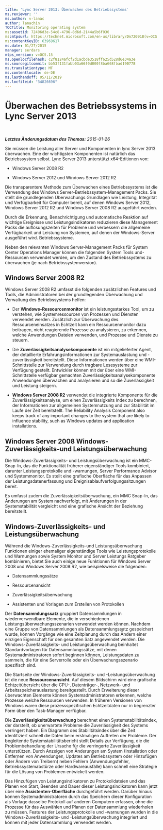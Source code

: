 ```yaml
---
title: 'Lync Server 2013: Überwachen des Betriebssystems'
ms.reviewer: ''
ms.author: v-lanac
author: lanachin
TOCTitle: Monitoring operating system
ms:assetid: 72406d3e-54c8-4796-8d6d-2144a5b6f030
ms:mtpsurl: https://technet.microsoft.com/en-us/library/Dn720918(v=OCS.15)
ms:contentKeyID: 63969617
ms.date: 01/27/2015
manager: serdars
mtps_version: v=OCS.15
ms.openlocfilehash: c2f8124afcf2d1acbde3518ff625d528d6e34a3e
ms.sourcegitcommit: bb53f131fabb03a66f0d000f8ba668fbad190778
ms.translationtype: MT
ms.contentlocale: de-DE
ms.lasthandoff: 05/11/2019
ms.locfileid: "34826696"
---
```

<div data-xmlns="http://www.w3.org/1999/xhtml">

<div class="topic" data-xmlns="http://www.w3.org/1999/xhtml" data-msxsl="urn:schemas-microsoft-com:xslt" data-cs="http://msdn.microsoft.com/en-us/">

<div data-asp="http://msdn2.microsoft.com/asp">

# <a name="monitoring-operating-system-in-lync-server-2013"></a>Überwachen des Betriebssystems in Lync Server 2013

</div>

<div id="mainSection">

<div id="mainBody">

<span> </span>

_**Letztes Änderungsdatum des Themas:** 2015-01-26_

Sie müssen die Leistung aller Server und Komponenten in lync Server 2013 überwachen. Eine der wichtigsten Komponenten ist natürlich das Betriebssystem selbst. Lync Server 2013 unterstützt x64-Editionen von:

  - Windows Server 2008 R2

  - Windows Server 2012 und Windows Server 2012 R2

Die transparentere Methode zum Überwachen eines Betriebssystems ist die Verwendung des Windows Server-Betriebssystem-Management Packs. Sie stellt die grundlegenden Überwachungs Grundlagen wie Leistung, Integrität und Verfügbarkeit für Computer bereit, auf denen Windows Server 2012, Windows Server 2012 R2 und Windows Server 2008 R2 ausgeführt werden.

Durch die Erkennung, Benachrichtigung und automatische Reaktion auf wichtige Ereignisse und Leistungsindikatoren reduzieren diese Management Packs die auflösungszeiten für Probleme und verbessern die allgemeine Verfügbarkeit und Leistung von Systemen, auf denen der Windows-Server ausgeführt wird. Betriebssysteme.

Neben den relevanten Windows Server-Management Packs für System Center Operations Manager können die folgenden System Tools und-Ressourcen verwendet werden, um den Zustand des Betriebssystems zu überwachen (je nach Betriebssystemversion).

<div>

## <a name="windows-server2008r2"></a>Windows Server 2008 R2

Windows Server 2008 R2 umfasst die folgenden zusätzlichen Features und Tools, die Administratoren bei der grundlegenden Überwachung und Verwaltung des Betriebssystems helfen:

  - Der **Windows-Ressourcenmonitor** ist ein leistungsstarkes Tool, um zu verstehen, wie Systemressourcen von Prozessen und Diensten verwendet werden. Zusätzlich zur Überwachung des Ressourceneinsatzes in Echtzeit kann ein Ressourcenmonitor dazu beitragen, nicht reagierende Prozesse zu analysieren, zu erkennen, welche Anwendungen Dateien verwenden, und Prozesse und Dienste zu steuern.

  - Die **Zuverlässigkeitsanalysekomponente** ist ein mitgelieferter Agent, der detaillierte Erfahrungsinformationen zur Systemauslastung und -zuverlässigkeit bereitstellt. Diese Informationen werden über eine WMI-Schnittstelle zur Verwendung durch tragbare Lesesysteme zur Verfügung gestellt. Entwickler können mit der über eine WMI-Schnittstelle verfügbar gemachten Zuverlässigkeitsanalysekomponente Anwendungen überwachen und analysieren und so die Zuverlässigkeit und Leistung steigern.

  - **Windows Server 2008 R2** verwendet die integrierte Komponente für die Zuverlässigkeitsanalyse, um einen Zuverlässigkeits Index zu berechnen, der Informationen zur allgemeinen Systemnutzung und zur Stabilität im Laufe der Zeit bereitstellt. The Reliability Analysis Component also keeps track of any important changes to the system that are likely to influence stability, such as Windows updates and application installations.

</div>

<div>

## <a name="windows-server2008-windows-reliability-and-performance-monitor"></a>Windows Server 2008 Windows-Zuverlässigkeits-und Leistungsüberwachung

Die Windows-Zuverlässigkeits- und Leistungsüberwachung ist ein MMC-Snap-In, das die Funktionalität früherer eigenständiger Tools kombiniert, darunter Leistungsprotokolle und -warnungen, Server Performance Advisor und Systemmonitor. Es stellt eine grafische Oberfläche für das Anpassen der Leistungsdatenerfassung und Ereignisablaufverfolgungssitzungen bereit.

Es umfasst zudem die Zuverlässigkeitsüberwachung, ein MMC Snap-In, das Änderungen am System nachverfolgt, mit Änderungen in der Systemstabilität vergleicht und eine grafische Ansicht der Beziehung bereitstellt.

</div>

<div>

## <a name="windows-reliability-and-performance-monitor"></a>Windows-Zuverlässigkeits- und Leistungsüberwachung


Während die Windows-Zuverlässigkeits-und Leistungsüberwachung Funktionen einiger ehemaliger eigenständige Tools wie Leistungsprotokolle und Warnungen sowie System Monitor und Server Leistungs Ratgeber kombinieren, bietet Sie auch einige neue Funktionen für Windows Server 2008 und Windows Server 2008 R2, wie beispielsweise die folgenden:

  - Datensammlungssätze

  - Ressourcenansicht

  - Zuverlässigkeitsüberwachung

  - Assistenten und Vorlagen zum Erstellen von Protokollen

Der **Datensammlungssatz** gruppiert Datensammlungen in wiederverwendbare Elemente, die in verschiedenen Leistungsüberwachungsszenarien verwendet werden können. Nachdem eine Gruppe von Datensammlungen als Datensammlungssatz gespeichert wurde, können Vorgänge wie eine Zeitplanung durch das Ändern einer einzigen Eigenschaft für den gesamten Satz angewendet werden. Die Windows-Zuverlässigkeits- und Leistungsüberwachung beinhaltet Standardvorlagen für Datensammlungssätze, mit denen Systemadministratoren sofort beginnen können, Leistungsdaten zu sammeln, die für eine Serverrolle oder ein Überwachungsszenario spezifisch sind.

Die Startseite der Windows-Zuverlässigkeits- und -Leistungsüberwachung ist die neue **Ressourcenansicht**. Auf diesem Bildschirm wird eine grafische Echtzeitübersicht über die CPU-, Datenträger-, Netzwerk- und Arbeitsspeicherauslastung bereitgestellt. Durch Erweiterung dieser überwachten Elemente können Systemadministratoren erkennen, welche Prozesse welche Ressourcen verwenden. In früheren Versionen von Windows waren diese prozessspezifischen Echtzeitdaten nur in begrenzter Form über den Task-Manager verfügbar.

Die **Zuverlässigkeitsüberwachung** berechnet einen Systemstabilitätsindex, der darstellt, ob unerwartete Probleme die Zuverlässigkeit des Systems verringert haben. Ein Diagramm des Stabilitätsindex über die Zeit identifiziert schnell die Daten beim erstmaligen Auftreten der Probleme. Der begleitende Systemstabilitätsbericht stellt Details zur Verfügung, die die Problembehandlung der Ursache für die verringerte Zuverlässigkeit unterstützen. Durch Anzeigen von Änderungen am System (Installation oder Entfernen von Anwendungen, Updates am Betriebssystem oder Hinzufügen oder Ändern von Treibern) neben Fehlern (Anwendungsfehler, Betriebssystemabstürze oder Hardwareausfälle) kann schnell eine Strategie für die Lösung von Problemen entwickelt werden.

Das Hinzufügen von Leistungsindikatoren zu Protokolldateien und das Planen von Start, Beenden und Dauer dieser Leistungsindikatoren kann jetzt über eine **Assistenten-Oberfläche** durchgeführt werden. Darüber hinaus können Systemadministratoren durch das Speichern dieser Konfiguration als Vorlage dasselbe Protokoll auf anderen Computern erfassen, ohne die Prozesse für das Auswählen und Planen der Datensammlung wiederholen zu müssen. Features der Leistungsprotokolle und -warnungen wurden in die Windows-Zuverlässigkeits- und -Leistungsüberwachung integriert und können mit jeder Datensammlung verwendet werden.

</div>

</div>

<span> </span>

</div>

</div>

</div>

